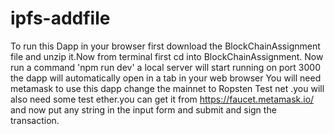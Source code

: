 # ipfs-addfile
To run this Dapp in your browser first download the BlockChainAssignment file and unzip it.Now from terminal first cd into BlockChainAssignment.
Now run a command 'npm run dev'
a local server will start running on port 3000
the dapp will automatically open in a tab in your web browser 
You will need metamask to use this dapp
change the mainnet to Ropsten Test net .you will also need some test ether.you can get it from https://faucet.metamask.io/
and now put any string in the input form and submit and sign the transaction.
